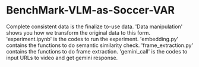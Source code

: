 # BenchMark-VLM-as-Soccer-VAR

Complete consistent data is the finalize to-use data. 'Data manipulation' shows you how we transform the original data to this form. 'experiment.ipynb' is the codes to run the experiment. 'embedding.py' contains the functions to do semantic similarity check. 'frame_extraction.py' contains the functions to do frame extraction. 'gemini_call' is the codes to input URLs to video and get gemini response. 
